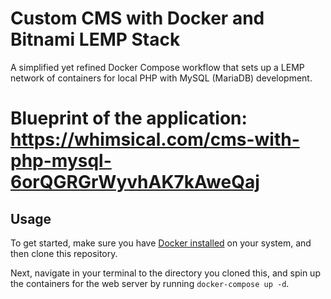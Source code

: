 # Custom CMS with Docker and Bitnami LEMP Stack
A simplified yet refined Docker Compose workflow that sets up a LEMP network of containers for local PHP with MySQL (MariaDB) development.

# Blueprint of the application: https://whimsical.com/cms-with-php-mysql-6orQGRGrWyvhAK7kAweQaj


## Usage

To get started, make sure you have [Docker installed](https://docs.docker.com/docker-for-mac/install/) on your system, and then clone this repository.

Next, navigate in your terminal to the directory you cloned this, and spin up the containers for the web server by running `docker-compose up -d`.